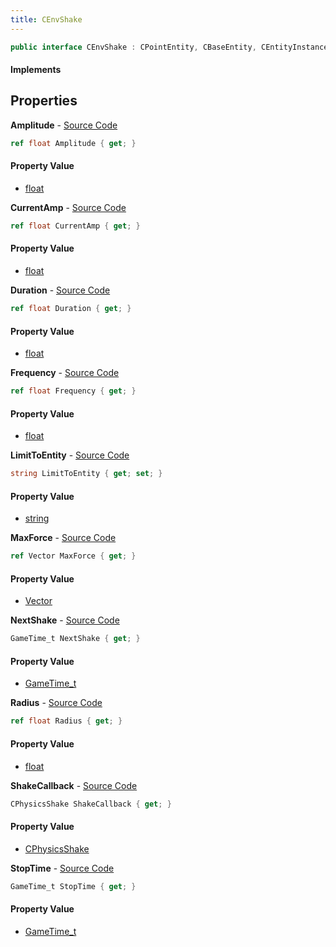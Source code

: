 ```yaml
---
title: CEnvShake
---
```


```csharp
public interface CEnvShake : CPointEntity, CBaseEntity, CEntityInstance, ISchemaClass<CEntityInstance>, ISchemaClass<CBaseEntity>, ISchemaClass<CPointEntity>, ISchemaClass<CEnvShake>, ISchemaField, ISchemaClass, INativeHandle
```

#### Implements

## Properties

**Amplitude** - [Source Code](https://github.com/swiftly-solution/swiftlys2/blob/main/managed/src/SwiftlyS2.Generated/Schemas/Interfaces/CEnvShake.cs#L18)

```csharp
ref float Amplitude { get; }
```

#### Property Value

- [float](https://learn.microsoft.com/dotnet/api/system.single)

**CurrentAmp** - [Source Code](https://github.com/swiftly-solution/swiftlys2/blob/main/managed/src/SwiftlyS2.Generated/Schemas/Interfaces/CEnvShake.cs#L30)

```csharp
ref float CurrentAmp { get; }
```

#### Property Value

- [float](https://learn.microsoft.com/dotnet/api/system.single)

**Duration** - [Source Code](https://github.com/swiftly-solution/swiftlys2/blob/main/managed/src/SwiftlyS2.Generated/Schemas/Interfaces/CEnvShake.cs#L22)

```csharp
ref float Duration { get; }
```

#### Property Value

- [float](https://learn.microsoft.com/dotnet/api/system.single)

**Frequency** - [Source Code](https://github.com/swiftly-solution/swiftlys2/blob/main/managed/src/SwiftlyS2.Generated/Schemas/Interfaces/CEnvShake.cs#L20)

```csharp
ref float Frequency { get; }
```

#### Property Value

- [float](https://learn.microsoft.com/dotnet/api/system.single)

**LimitToEntity** - [Source Code](https://github.com/swiftly-solution/swiftlys2/blob/main/managed/src/SwiftlyS2.Generated/Schemas/Interfaces/CEnvShake.cs#L16)

```csharp
string LimitToEntity { get; set; }
```

#### Property Value

- [string](https://learn.microsoft.com/dotnet/api/system.string)

**MaxForce** - [Source Code](https://github.com/swiftly-solution/swiftlys2/blob/main/managed/src/SwiftlyS2.Generated/Schemas/Interfaces/CEnvShake.cs#L32)

```csharp
ref Vector MaxForce { get; }
```

#### Property Value

- [Vector](/docs/api/shared/natives/vector)

**NextShake** - [Source Code](https://github.com/swiftly-solution/swiftlys2/blob/main/managed/src/SwiftlyS2.Generated/Schemas/Interfaces/CEnvShake.cs#L28)

```csharp
GameTime_t NextShake { get; }
```

#### Property Value

- [GameTime_t](/docs/api/shared/schemadefinitions/gametime_t)

**Radius** - [Source Code](https://github.com/swiftly-solution/swiftlys2/blob/main/managed/src/SwiftlyS2.Generated/Schemas/Interfaces/CEnvShake.cs#L24)

```csharp
ref float Radius { get; }
```

#### Property Value

- [float](https://learn.microsoft.com/dotnet/api/system.single)

**ShakeCallback** - [Source Code](https://github.com/swiftly-solution/swiftlys2/blob/main/managed/src/SwiftlyS2.Generated/Schemas/Interfaces/CEnvShake.cs#L34)

```csharp
CPhysicsShake ShakeCallback { get; }
```

#### Property Value

- [CPhysicsShake](/docs/api/shared/schemadefinitions/cphysicsshake)

**StopTime** - [Source Code](https://github.com/swiftly-solution/swiftlys2/blob/main/managed/src/SwiftlyS2.Generated/Schemas/Interfaces/CEnvShake.cs#L26)

```csharp
GameTime_t StopTime { get; }
```

#### Property Value

- [GameTime_t](/docs/api/shared/schemadefinitions/gametime_t)

